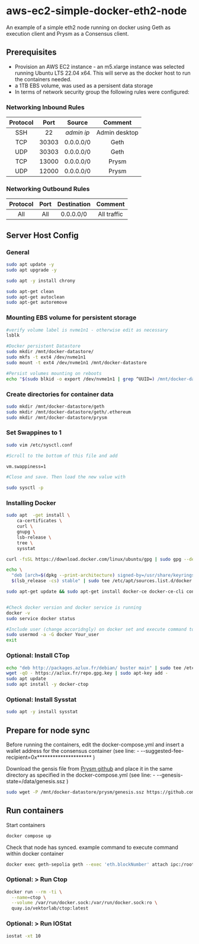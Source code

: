 # aws-ec2-simple-docker-eth2-node

An example of a simple eth2 node running on docker using Geth as execution client and Prysm as a Consensus client.

## Prerequisites

- Provision an AWS EC2 instance - an m5.xlarge instance was selected running Ubuntu LTS 22.04 x64. This will serve as the docker host to run the containers needed.
- a 1TB EBS volume, was used as a persisent data storage
- In terms of network security group the following rules were configured:

### Networking Inbound Rules

|Protocol|Port|Source| Comment |
|:---:|:---:|:---:|:---:|
| SSH | 22 | *admin ip*| Admin desktop |
| TCP | 30303 | 0.0.0.0/0 | Geth  |
| UDP | 30303 | 0.0.0.0/0 | Geth  |
| TCP | 13000 | 0.0.0.0/0 | Prysm |
| UDP | 12000 | 0.0.0.0/0 | Prysm |

### Networking Outbound Rules

|Protocol|Port|Destination| Comment |
|:---:|:---:|:---:|:---:|
| All | All | 0.0.0.0/0 | All traffic |

## Server Host Config

### General

```bash
sudo apt update -y
sudo apt upgrade -y

sudo apt -y install chrony

sudo apt-get clean
sudo apt-get autoclean
sudo apt-get autoremove
```

### Mounting EBS volume for persistent storage

```bash
#verify volume label is nvme1n1 - otherwise edit as necessary
lsblk

#Docker persistent Datastore
sudo mkdir /mnt/docker-datastore/
sudo mkfs -t ext4 /dev/nvme1n1
sudo mount -t ext4 /dev/nvme1n1 /mnt/docker-datastore

#Persist volumes mounting on reboots
echo "$(sudo blkid -o export /dev/nvme1n1 | grep ^UUID=) /mnt/docker-datastore ext4    defaults,noatime       0       1" | sudo tee -a /etc/fstab
```

### Create directories for container data

```bash
sudo mkdir /mnt/docker-datastore/geth
sudo mkdir /mnt/docker-datastore/geth/.ethereum
sudo mkdir /mnt/docker-datastore/prysm
```

### Set Swappines to 1

```bash
sudo vim /etc/sysctl.conf

#Scroll to the bottom of this file and add

vm.swappiness=1

#Close and save. Then load the new value with

sudo sysctl -p
```

### Installing Docker

```bash
sudo apt  -get install \
    ca-certificates \
    curl \
    gnupg \
    lsb-release \
    tree \
    sysstat

curl -fsSL https://download.docker.com/linux/ubuntu/gpg | sudo gpg --dearmor -o /usr/share/keyrings/docker-archive-keyring.gpg

echo \
  "deb [arch=$(dpkg --print-architecture) signed-by=/usr/share/keyrings/docker-archive-keyring.gpg] https://download.docker.com/linux/ubuntu \
  $(lsb_release -cs) stable" | sudo tee /etc/apt/sources.list.d/docker.list > /dev/null

sudo apt-get update && sudo apt-get install docker-ce docker-ce-cli containerd.io


#Check docker version and docker service is running
docker -v
sudo service docker status

#Include user (change accoridngly) on docker set and execute command to avoid having to use sudo. restart vm after running command
sudo usermod -a -G docker Your_user
exit

```

### Optional: Install CTop

```bash
echo "deb http://packages.azlux.fr/debian/ buster main" | sudo tee /etc/apt/sources.list.d/azlux.list
wget -qO - https://azlux.fr/repo.gpg.key | sudo apt-key add -
sudo apt update
sudo apt install -y docker-ctop
```

### Optional: Install Sysstat

```bash
sudo apt -y install sysstat
```

## Prepare for node sync

Before running the containers, edit the docker-compose.yml and insert a wallet address for the consensus container (see line: - --suggested-fee-recipient=0x********************* )

Download the gensis file from [Prysm github](https://github.com/eth-clients/merge-testnets/tree/main/sepolia) and place it in the same directory as specified in the docker-compose.yml  (see line: - --genesis-state=/data/genesis.ssz )

```bash
sudo wget -P /mnt/docker-datastore/prysm/genesis.ssz https://github.com/eth-clients/merge-testnets/blob/main/sepolia/genesis.ssz
```

## Run containers

Start containers

```bash
docker compose up
```

Check that node has synced. example command to execute command within docker container

```bash
docker exec geth-sepolia geth --exec 'eth.blockNumber' attach ipc:/root/.ethereum/sepolia/geth.ipc
```

### Optional: > Run Ctop

```bash
docker run --rm -ti \
  --name=ctop \
  --volume /var/run/docker.sock:/var/run/docker.sock:ro \
  quay.io/vektorlab/ctop:latest
```

### Optional: > Run IOStat

```bash
iostat -xt 10
```